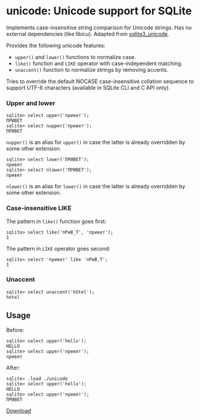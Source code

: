 # unicode: Unicode support for SQLite

Implements case-insensitive string comparison for Unicode strings. Has no external dependencies (like libicu). Adapted from [sqlite3_unicode](https://github.com/Zensey/sqlite3_unicode).

Provides the following unicode features:

- `upper()` and `lower()` functions to normalize case.
- `like()` function and `LIKE` operator with case-independent matching.
- `unaccent()` function to normalize strings by removing accents.

Tries to override the default NOCASE case-insensitive collation sequence to support UTF-8 characters (available in SQLite CLI and C API only).

### Upper and lower

```
sqlite> select upper('привет');
ПРИВЕТ
sqlite> select nupper('привет');
ПРИВЕТ
```

`nupper()` is an alias for `upper()` in case the latter is already overridden by some other extension.

```
sqlite> select lower('ПРИВЕТ');
привет
sqlite> select nlower('ПРИВЕТ');
привет
```

`nlower()` is an alias for `lower()` in case the latter is already overridden by some other extension.

### Case-insensitive LIKE

The pattern in `like()` function goes first:

```
sqlite> select like('пРиВ_Т', 'привет');
1
```

The pattern in `LIKE` operator goes second:

```
sqlite> select 'привет' like 'пРиВ_Т';
1
```

### Unaccent

```
sqlite> select unaccent('hôtel');
hotel
```

## Usage

Before:

```
sqlite> select upper('hello');
HELLO
sqlite> select upper('привет');
привет
```

After:

```
sqlite> .load ./unicode
sqlite> select upper('hello');
HELLO
sqlite> select upper('привет');
ПРИВЕТ
```

[Download](https://github.com/nalgeon/sqlean/releases/latest)
